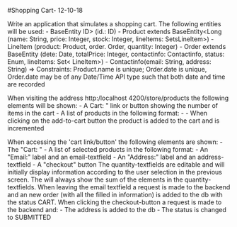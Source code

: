 #Shopping Cart- 12-10-18

	
Write an application that simulates a shopping cart. The following entities will be used:
	- BaseEntity ID> (id.: ID)
	- Product extends BaseEntity<Long (name: String, price: Integer, stock: Integer, lineltems: SetsLineltem>)
	- Lineltem (product: Product, order. Order, quantity: Integer)
	- Order extends BaseEntity<Long> (dete: Date, totalPrice: Integer, contactinfo: Contactinfo, status: Enum, lineltems: Set< Lineltem>)
	- Contactinfo(email: String, address: String)
	=> Constraints: Product.name is unique; Order.date is unique, Order.date may be of any Date/Time API type such that both date and
time are recorded

When visiting the address http:/localhost 4200/store/products the following elements will be shown:
	- A Cart: <no-of-items>" link or button showing the number of items in the cart
	- A list of products in the following format: <product-name> - <price> - <add-to-cart-button>
When clicking on the add-to-cart button the product is added to the cart and <no-of-items> is incremented

When accessing the 'cart link/button' the following elements are shown:
	- The "Cart: <no-of-items>"
	- A list of selected products in the following format: <product-name> <quantity-textfield>
	- An "Email:" label and an email-textfield
	- An "Address:" label and an address-textfield
	- A "checkout" button
The quantity-textfields are editable and will initially display information according to the user selection in the previous screen.
The <no-of-items> will always show the sum of the elements in the quantity-textfields.
When leaving the email textfield a request is made to the backend and an new order (with all the filled in information) is added to the db with the status CART.
When clicking the checkout-button a request is made to the backend and:
	- The address is added to the db
	- The status is changed to SUBMITTED
